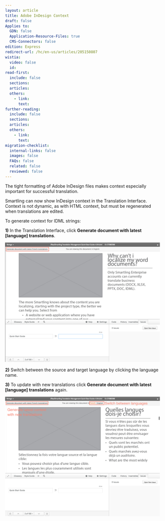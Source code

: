 ```yaml
---
layout: article
title: Adobe InDesign Context
draft: false
Applies to:
  GDN: false
  Application-Resource-Files: true
  CMS-Connectors: false
edition: Express
redirect-url: /hc/en-us/articles/205150807
wistia:
  video: false
  id:
read-first:
  include: false
  sections:
  articles:
  others:
    - link:
      text:
further-reading:
  include: false
  sections:
  articles:
  others:
    - link:
      text:
migration-checklist:
  internal-links: false
  images: false
  FAQs: false
  related: false
  reviewed: false
---
```



The tight formatting of Adobe InDesign files makes context especially important for successful translation.

Smartling can now show InDesign context in the Translation Interface. Context is not dynamic, as with HTML context, but must be regenerated when translations are edited.

To generate context for IDML strings:

**1)** In the Translation Interface, click **Generate document with latest [language] translations**.

![](/uploads/versions/smartling___translations_management-12---x----1110-855x---.png)

**2)** Switch between the source and target language by clicking the language name.

**3)** To update with new translations click **Generate document with latest [language] translations** again.

![](/uploads/versions/smartling___translations_management-13---x----1109-855x---.png)